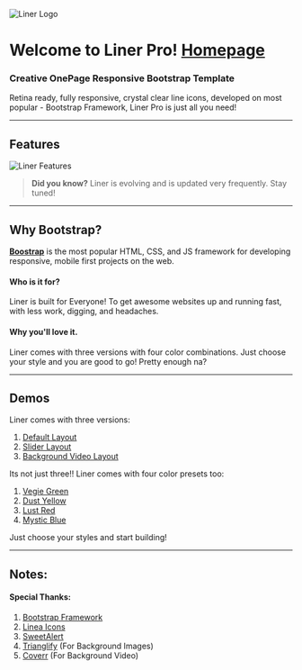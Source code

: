 ![Liner Logo](https://linerpro.ml/images/liner-logo.png 'Liner Logo')

# Welcome to Liner Pro! [Homepage](https://linerpro.ml)

### Creative OnePage Responsive Bootstrap Template

Retina ready, fully responsive, crystal clear line icons, developed on most popular - Bootstrap Framework, Liner Pro is just all you need!

---

## Features

![Liner Features](https://linerpro.ml/images/liner-features.png 'Liner Feataures')

> **Did you know?** Liner is evolving and is updated very frequently. Stay tuned!

---

## Why Bootstrap?

**[Boostrap](https://getbootstrap.com/)** is the most popular HTML, CSS, and JS framework for developing responsive, mobile first projects on the web.

#### <i class="icon-refresh"></i> Who is it for?

Liner is built for Everyone! To get awesome websites up and running fast, with less work, digging, and headaches.

#### <i class="icon-refresh"></i> Why you'll love it.

Liner comes with three versions with four color combinations. Just choose your style and you are good to go! Pretty enough na?

---

## Demos

Liner comes with three versions:

1.  [Default Layout](https://www.linerpro.ml/index.html)
2.  [Slider Layout](https://www.linerpro.ml/index-slider.html)
3.  [Background Video Layout](https://www.linerpro.ml/index-video.html)

Its not just three!! Liner comes with four color presets too:

1.  [Vegie Green](https://www.linerpro.ml/index-green.html)
2.  [Dust Yellow](https://www.linerpro.ml/index-yellow.html)
3.  [Lust Red](https://www.linerpro.ml/index-red.html)
4.  [Mystic Blue](https://www.linerpro.ml/index-blue.html)

Just choose your styles and start building!

---

## Notes:

#### Special Thanks:

1.  [Bootstrap Framework](https://getbootstrap.com/)
2.  [Linea Icons](https://linea.io)
3.  [SweetAlert](https://sweetalert.js.org/)
4.  [Trianglify](https://qrohlf.com/trianglify-generator/) (For Background Images)
5.  [Coverr](https://coverr.co) (For Background Video)
